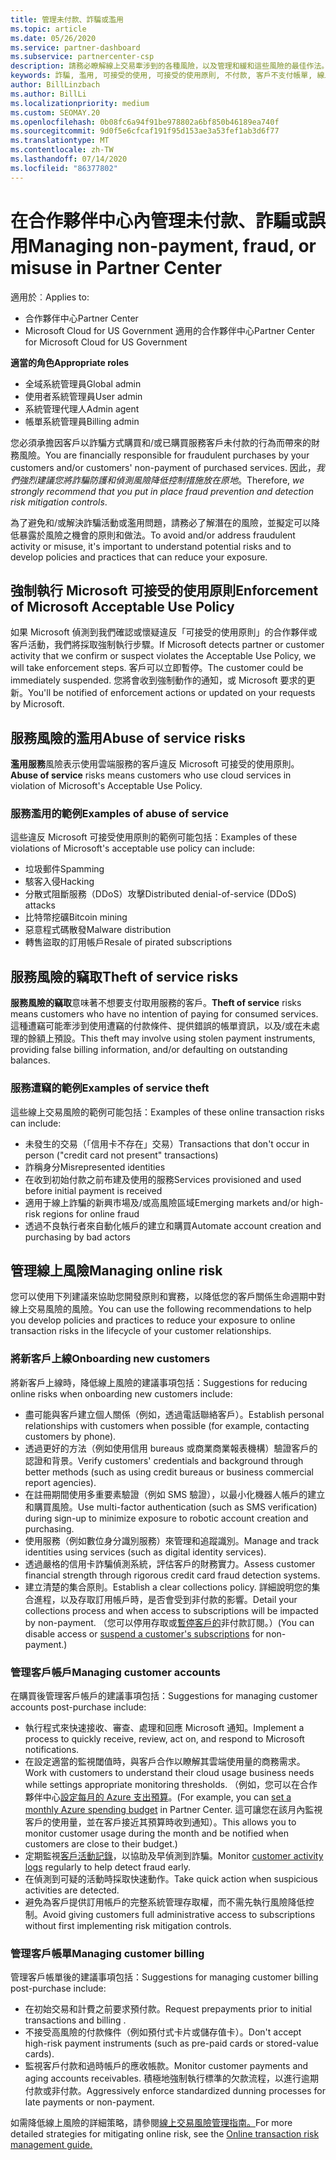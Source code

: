 ```yaml
---
title: 管理未付款、詐騙或濫用
ms.topic: article
ms.date: 05/26/2020
ms.service: partner-dashboard
ms.subservice: partnercenter-csp
description: 請務必瞭解線上交易牽涉到的各種風險，以及管理和緩和這些風險的最佳作法。
keywords: 詐騙, 濫用, 可接受的使用, 可接受的使用原則, 不付款, 客戶不支付帳單, 線上風險, 竊取服務, 濫用服務, 暫停訂閱,
author: BillLinzbach
ms.author: BillLi
ms.localizationpriority: medium
ms.custom: SEOMAY.20
ms.openlocfilehash: 0b08fc6a94f91be978802a6bf850b46189ea740f
ms.sourcegitcommit: 9d0f5e6cfcaf191f95d153ae3a53fef1ab3d6f77
ms.translationtype: MT
ms.contentlocale: zh-TW
ms.lasthandoff: 07/14/2020
ms.locfileid: "86377802"
---
```

# <a name="managing-non-payment-fraud-or-misuse-in-partner-center"></a><span data-ttu-id="815a7-104">在合作夥伴中心內管理未付款、詐騙或誤用</span><span class="sxs-lookup"><span data-stu-id="815a7-104">Managing non-payment, fraud, or misuse in Partner Center</span></span>

<span data-ttu-id="815a7-105">適用於︰</span><span class="sxs-lookup"><span data-stu-id="815a7-105">Applies to:</span></span>

- <span data-ttu-id="815a7-106">合作夥伴中心</span><span class="sxs-lookup"><span data-stu-id="815a7-106">Partner Center</span></span>
- <span data-ttu-id="815a7-107">Microsoft Cloud for US Government 適用的合作夥伴中心</span><span class="sxs-lookup"><span data-stu-id="815a7-107">Partner Center for Microsoft Cloud for US Government</span></span>

<span data-ttu-id="815a7-108">**適當的角色**</span><span class="sxs-lookup"><span data-stu-id="815a7-108">**Appropriate roles**</span></span>
- <span data-ttu-id="815a7-109">全域系統管理員</span><span class="sxs-lookup"><span data-stu-id="815a7-109">Global admin</span></span>
- <span data-ttu-id="815a7-110">使用者系統管理員</span><span class="sxs-lookup"><span data-stu-id="815a7-110">User admin</span></span>
- <span data-ttu-id="815a7-111">系統管理代理人</span><span class="sxs-lookup"><span data-stu-id="815a7-111">Admin agent</span></span>
- <span data-ttu-id="815a7-112">帳單系統管理員</span><span class="sxs-lookup"><span data-stu-id="815a7-112">Billing admin</span></span>

<span data-ttu-id="815a7-113">您必須承擔因客戶以詐騙方式購買和/或已購買服務客戶未付款的行為而帶來的財務風險。</span><span class="sxs-lookup"><span data-stu-id="815a7-113">You are financially responsible for fraudulent purchases by your customers and/or customers' non-payment of purchased services.</span></span> <span data-ttu-id="815a7-114">因此，*我們強烈建議您將詐騙防護和偵測風險降低控制措施放在原地*。</span><span class="sxs-lookup"><span data-stu-id="815a7-114">Therefore, *we strongly recommend that you put in place fraud prevention and detection risk mitigation controls*.</span></span>

<span data-ttu-id="815a7-115">為了避免和/或解決詐騙活動或濫用問題，請務必了解潛在的風險，並擬定可以降低暴露於風險之機會的原則和做法。</span><span class="sxs-lookup"><span data-stu-id="815a7-115">To avoid and/or address fraudulent activity or misuse, it's important to understand potential risks and to develop policies and practices that can reduce your exposure.</span></span>

## <a name="enforcement-of-microsoft-acceptable-use-policy"></a><span data-ttu-id="815a7-116">強制執行 Microsoft 可接受的使用原則</span><span class="sxs-lookup"><span data-stu-id="815a7-116">Enforcement of Microsoft Acceptable Use Policy</span></span>

<span data-ttu-id="815a7-117">如果 Microsoft 偵測到我們確認或懷疑違反「可接受的使用原則」的合作夥伴或客戶活動，我們將採取強制執行步驟。</span><span class="sxs-lookup"><span data-stu-id="815a7-117">If Microsoft detects partner or customer activity that we confirm or suspect violates the Acceptable Use Policy, we will take enforcement steps.</span></span> <span data-ttu-id="815a7-118">客戶可以立即暫停。</span><span class="sxs-lookup"><span data-stu-id="815a7-118">The customer could be immediately suspended.</span></span> <span data-ttu-id="815a7-119">您將會收到強制動作的通知，或 Microsoft 要求的更新。</span><span class="sxs-lookup"><span data-stu-id="815a7-119">You'll be notified of enforcement actions or updated on your requests by Microsoft.</span></span>

## <a name="abuse-of-service-risks"></a><span data-ttu-id="815a7-120">服務風險的濫用</span><span class="sxs-lookup"><span data-stu-id="815a7-120">Abuse of service risks</span></span>

<span data-ttu-id="815a7-121">**濫用服務**風險表示使用雲端服務的客戶違反 Microsoft 可接受的使用原則。</span><span class="sxs-lookup"><span data-stu-id="815a7-121">**Abuse of service** risks means customers who use cloud services in violation of Microsoft's Acceptable Use Policy.</span></span>

### <a name="examples-of-abuse-of-service"></a><span data-ttu-id="815a7-122">服務濫用的範例</span><span class="sxs-lookup"><span data-stu-id="815a7-122">Examples of abuse of service</span></span>

<span data-ttu-id="815a7-123">這些違反 Microsoft 可接受使用原則的範例可能包括：</span><span class="sxs-lookup"><span data-stu-id="815a7-123">Examples of these violations of Microsoft's acceptable use policy can include:</span></span>

- <span data-ttu-id="815a7-124">垃圾郵件</span><span class="sxs-lookup"><span data-stu-id="815a7-124">Spamming</span></span>
- <span data-ttu-id="815a7-125">駭客入侵</span><span class="sxs-lookup"><span data-stu-id="815a7-125">Hacking</span></span>
- <span data-ttu-id="815a7-126">分散式阻斷服務（DDoS）攻擊</span><span class="sxs-lookup"><span data-stu-id="815a7-126">Distributed denial-of-service (DDoS) attacks</span></span>
- <span data-ttu-id="815a7-127">比特幣挖礦</span><span class="sxs-lookup"><span data-stu-id="815a7-127">Bitcoin mining</span></span>
- <span data-ttu-id="815a7-128">惡意程式碼散發</span><span class="sxs-lookup"><span data-stu-id="815a7-128">Malware distribution</span></span>
- <span data-ttu-id="815a7-129">轉售盜取的訂用帳戶</span><span class="sxs-lookup"><span data-stu-id="815a7-129">Resale of pirated subscriptions</span></span>

## <a name="theft-of-service-risks"></a><span data-ttu-id="815a7-130">服務風險的竊取</span><span class="sxs-lookup"><span data-stu-id="815a7-130">Theft of service risks</span></span>

<span data-ttu-id="815a7-131">**服務風險的竊取**意味著不想要支付取用服務的客戶。</span><span class="sxs-lookup"><span data-stu-id="815a7-131">**Theft of service** risks means customers who have no intention of paying for consumed services.</span></span> <span data-ttu-id="815a7-132">這種遭竊可能牽涉到使用遭竊的付款條件、提供錯誤的帳單資訊，以及/或在未處理的餘額上預設。</span><span class="sxs-lookup"><span data-stu-id="815a7-132">This theft may involve using stolen payment instruments, providing false billing information, and/or defaulting on outstanding balances.</span></span>

### <a name="examples-of-service-theft"></a><span data-ttu-id="815a7-133">服務遭竊的範例</span><span class="sxs-lookup"><span data-stu-id="815a7-133">Examples of service theft</span></span>

<span data-ttu-id="815a7-134">這些線上交易風險的範例可能包括：</span><span class="sxs-lookup"><span data-stu-id="815a7-134">Examples of these online transaction risks can include:</span></span>

- <span data-ttu-id="815a7-135">未發生的交易（「信用卡不存在」交易）</span><span class="sxs-lookup"><span data-stu-id="815a7-135">Transactions that don't occur in person ("credit card not present" transactions)</span></span>
- <span data-ttu-id="815a7-136">詐稱身分</span><span class="sxs-lookup"><span data-stu-id="815a7-136">Misrepresented identities</span></span>
- <span data-ttu-id="815a7-137">在收到初始付款之前布建及使用的服務</span><span class="sxs-lookup"><span data-stu-id="815a7-137">Services provisioned and used before initial payment is received</span></span>
- <span data-ttu-id="815a7-138">適用于線上詐騙的新興市場及/或高風險區域</span><span class="sxs-lookup"><span data-stu-id="815a7-138">Emerging markets and/or high-risk regions for online fraud</span></span>
- <span data-ttu-id="815a7-139">透過不良執行者來自動化帳戶的建立和購買</span><span class="sxs-lookup"><span data-stu-id="815a7-139">Automate account creation and purchasing by bad actors</span></span>

## <a name="managing-online-risk"></a><span data-ttu-id="815a7-140">管理線上風險</span><span class="sxs-lookup"><span data-stu-id="815a7-140">Managing online risk</span></span>

<span data-ttu-id="815a7-141">您可以使用下列建議來協助您開發原則和實務，以降低您的客戶關係生命週期中對線上交易風險的風險。</span><span class="sxs-lookup"><span data-stu-id="815a7-141">You can use the following recommendations to help you develop policies and practices to reduce your exposure to online transaction risks in the lifecycle of your customer relationships.</span></span>

### <a name="onboarding-new-customers"></a><span data-ttu-id="815a7-142">將新客戶上線</span><span class="sxs-lookup"><span data-stu-id="815a7-142">Onboarding new customers</span></span>

<span data-ttu-id="815a7-143">將新客戶上線時，降低線上風險的建議事項包括：</span><span class="sxs-lookup"><span data-stu-id="815a7-143">Suggestions for reducing online risks when onboarding new customers include:</span></span>

- <span data-ttu-id="815a7-144">盡可能與客戶建立個人關係（例如，透過電話聯絡客戶）。</span><span class="sxs-lookup"><span data-stu-id="815a7-144">Establish personal relationships with customers when possible (for example, contacting customers by phone).</span></span>
- <span data-ttu-id="815a7-145">透過更好的方法（例如使用信用 bureaus 或商業商業報表機構）驗證客戶的認證和背景。</span><span class="sxs-lookup"><span data-stu-id="815a7-145">Verify customers' credentials and background through better methods (such as using credit bureaus or business commercial report agencies).</span></span>
- <span data-ttu-id="815a7-146">在註冊期間使用多重要素驗證（例如 SMS 驗證），以最小化機器人帳戶的建立和購買風險。</span><span class="sxs-lookup"><span data-stu-id="815a7-146">Use multi-factor authentication (such as SMS verification) during sign-up to minimize exposure to robotic account creation and purchasing.</span></span>
- <span data-ttu-id="815a7-147">使用服務（例如數位身分識別服務）來管理和追蹤識別。</span><span class="sxs-lookup"><span data-stu-id="815a7-147">Manage and track identities using services (such as digital identity services).</span></span>
- <span data-ttu-id="815a7-148">透過嚴格的信用卡詐騙偵測系統，評估客戶的財務實力。</span><span class="sxs-lookup"><span data-stu-id="815a7-148">Assess customer financial strength through rigorous credit card fraud detection systems.</span></span>
- <span data-ttu-id="815a7-149">建立清楚的集合原則。</span><span class="sxs-lookup"><span data-stu-id="815a7-149">Establish a clear collections policy.</span></span> <span data-ttu-id="815a7-150">詳細說明您的集合進程，以及存取訂用帳戶時，是否會受到非付款的影響。</span><span class="sxs-lookup"><span data-stu-id="815a7-150">Detail your collections process and when access to subscriptions will be impacted by non-payment.</span></span> <span data-ttu-id="815a7-151">（您可以停用存取或[暫停客戶的](suspend-a-subscription.md)非付款訂閱。）</span><span class="sxs-lookup"><span data-stu-id="815a7-151">(You can disable access or [suspend a customer's subscriptions](suspend-a-subscription.md) for non-payment.)</span></span>

### <a name="managing-customer-accounts"></a><span data-ttu-id="815a7-152">管理客戶帳戶</span><span class="sxs-lookup"><span data-stu-id="815a7-152">Managing customer accounts</span></span>

<span data-ttu-id="815a7-153">在購買後管理客戶帳戶的建議事項包括：</span><span class="sxs-lookup"><span data-stu-id="815a7-153">Suggestions for managing customer accounts post-purchase include:</span></span>

- <span data-ttu-id="815a7-154">執行程式來快速接收、審查、處理和回應 Microsoft 通知。</span><span class="sxs-lookup"><span data-stu-id="815a7-154">Implement a process to quickly receive, review, act on, and respond to Microsoft notifications.</span></span>
- <span data-ttu-id="815a7-155">在設定適當的監視閾值時，與客戶合作以瞭解其雲端使用量的商務需求。</span><span class="sxs-lookup"><span data-stu-id="815a7-155">Work with customers to understand their cloud usage business needs while settings appropriate monitoring thresholds.</span></span> <span data-ttu-id="815a7-156">（例如，您可以在合作夥伴中心[設定每月的 Azure 支出預算](set-an-azure-spending-budget-for-your-customers.md)。</span><span class="sxs-lookup"><span data-stu-id="815a7-156">(For example, you can [set a monthly Azure spending budget](set-an-azure-spending-budget-for-your-customers.md) in Partner Center.</span></span> <span data-ttu-id="815a7-157">這可讓您在該月內監視客戶的使用量，並在客戶接近其預算時收到通知）。</span><span class="sxs-lookup"><span data-stu-id="815a7-157">This allows you to monitor customer usage during the month and be notified when customers are close to their budget.)</span></span>
- <span data-ttu-id="815a7-158">定期監視[客戶活動記錄](activity-logs.md)，以協助及早偵測到詐騙。</span><span class="sxs-lookup"><span data-stu-id="815a7-158">Monitor [customer activity logs](activity-logs.md) regularly to help detect fraud early.</span></span>
- <span data-ttu-id="815a7-159">在偵測到可疑的活動時採取快速動作。</span><span class="sxs-lookup"><span data-stu-id="815a7-159">Take quick action when suspicious activities are detected.</span></span>
- <span data-ttu-id="815a7-160">避免為客戶提供訂用帳戶的完整系統管理存取權，而不需先執行風險降低控制。</span><span class="sxs-lookup"><span data-stu-id="815a7-160">Avoid giving customers full administrative access to subscriptions without first implementing risk mitigation controls.</span></span>

### <a name="managing-customer-billing"></a><span data-ttu-id="815a7-161">管理客戶帳單</span><span class="sxs-lookup"><span data-stu-id="815a7-161">Managing customer billing</span></span>

<span data-ttu-id="815a7-162">管理客戶帳單後的建議事項包括：</span><span class="sxs-lookup"><span data-stu-id="815a7-162">Suggestions for managing customer billing post-purchase include:</span></span>

- <span data-ttu-id="815a7-163">在初始交易和計費之前要求預付款。</span><span class="sxs-lookup"><span data-stu-id="815a7-163">Request prepayments prior to initial transactions and billing .</span></span>
- <span data-ttu-id="815a7-164">不接受高風險的付款條件（例如預付式卡片或儲存值卡）。</span><span class="sxs-lookup"><span data-stu-id="815a7-164">Don't accept high-risk payment instruments (such as pre-paid cards or stored-value cards).</span></span>
- <span data-ttu-id="815a7-165">監視客戶付款和過時帳戶的應收帳款。</span><span class="sxs-lookup"><span data-stu-id="815a7-165">Monitor customer payments and aging accounts receivables.</span></span> <span data-ttu-id="815a7-166">積極地強制執行標準的欠款流程，以進行逾期付款或非付款。</span><span class="sxs-lookup"><span data-stu-id="815a7-166">Aggressively enforce standardized dunning processes for late payments or non-payment.</span></span>

<span data-ttu-id="815a7-167">如需降低線上風險的詳細策略，請參閱[線上交易風險管理指南。](https://assets.windowsphone.com/7d885238-e13b-4f10-a682-3d5adacd2859/CSP-PartnerRiskGuide-APSFinal_InvariantCulture_Default.zip)</span><span class="sxs-lookup"><span data-stu-id="815a7-167">For more detailed strategies for mitigating online risk, see the [Online transaction risk management guide.](https://assets.windowsphone.com/7d885238-e13b-4f10-a682-3d5adacd2859/CSP-PartnerRiskGuide-APSFinal_InvariantCulture_Default.zip)</span></span>
